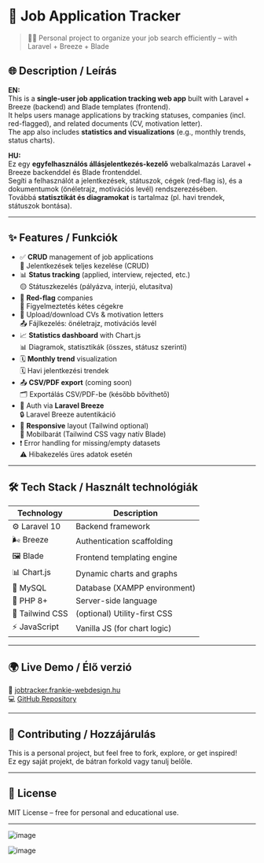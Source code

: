 # 📂 Job Application Tracker

> 🧑‍💻 Personal project to organize your job search efficiently – with Laravel + Breeze + Blade

## 🌐 Description / Leírás

**EN:**  
This is a **single-user job application tracking web app** built with Laravel + Breeze (backend) and Blade templates (frontend).  
It helps users manage applications by tracking statuses, companies (incl. red-flagged), and related documents (CV, motivation letter).  
The app also includes **statistics and visualizations** (e.g., monthly trends, status charts).

**HU:**  
Ez egy **egyfelhasználós állásjelentkezés-kezelő** webalkalmazás Laravel + Breeze backenddel és Blade frontenddel.  
Segíti a felhasználót a jelentkezések, státuszok, cégek (red-flag is), és a dokumentumok (önéletrajz, motivációs levél) rendszerezésében.  
Továbbá **statisztikát és diagramokat** is tartalmaz (pl. havi trendek, státuszok bontása).

---

## ✨ Features / Funkciók

- ✅ **CRUD** management of job applications  
  📌 Jelentkezések teljes kezelése (CRUD)
- 📊 **Status tracking** (applied, interview, rejected, etc.)  
  🟡 Státuszkezelés (pályázva, interjú, elutasítva)
- 🚩 **Red-flag** companies  
  🚫 Figyelmeztetés kétes cégekre
- 📁 Upload/download CVs & motivation letters  
  📤 Fájlkezelés: önéletrajz, motivációs levél
- 📈 **Statistics dashboard** with Chart.js  
  📊 Diagramok, statisztikák (összes, státusz szerinti)
- 🗓️ **Monthly trend** visualization  
  🗓️ Havi jelentkezési trendek
- 📤 **CSV/PDF export** (coming soon)  
  🗂️ Exportálás CSV/PDF-be (később bővíthető)
- 🔐 Auth via **Laravel Breeze**  
  🔒 Laravel Breeze autentikáció
- 📱 **Responsive** layout (Tailwind optional)  
  📲 Mobilbarát (Tailwind CSS vagy natív Blade)
- ❗ Error handling for missing/empty datasets  
  ⚠️ Hibakezelés üres adatok esetén

---

## 🛠️ Tech Stack / Használt technológiák

| Technology      | Description                          |
|----------------|--------------------------------------|
| ⚙️ Laravel 10   | Backend framework                    |
| 🌬️ Breeze       | Authentication scaffolding           |
| 🖼️ Blade        | Frontend templating engine           |
| 📊 Chart.js     | Dynamic charts and graphs            |
| 🐬 MySQL        | Database (XAMPP environment)         |
| 🐘 PHP 8+       | Server-side language                 |
| 🎨 Tailwind CSS | (optional) Utility-first CSS         |
| ⚡ JavaScript   | Vanilla JS (for chart logic)         |

---

## 🌍 Live Demo / Élő verzió

🔗 [jobtracker.frankie-webdesign.hu](https://jobtracker.frankie-webdesign.hu)  
💻 [GitHub Repository](https://github.com/frankie-webdesign/jobtracker)

---

## 🙌 Contributing / Hozzájárulás

This is a personal project, but feel free to fork, explore, or get inspired!  
Ez egy saját projekt, de bátran forkold vagy tanulj belőle.

---

## 📄 License

MIT License – free for personal and educational use.


---
![image](https://github.com/user-attachments/assets/a044cc1f-d5e8-47ae-84a1-e42ca48ed002)


![image](https://github.com/user-attachments/assets/c7fbac2e-a8b0-4a0f-b909-2e66795f4f9b)


